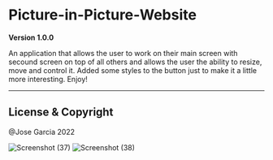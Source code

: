 # Picture-in-Picture-Website

**Version 1.0.0**


An application that allows the user to work on their main screen with secound screen on top of all others and allows the user the ability to resize, move and control it.
Added some styles to the button just to make it a little more interesting. Enjoy!

---

## License & Copyright

@Jose Garcia 2022

![Screenshot (37)](https://user-images.githubusercontent.com/99539947/171777112-e0830884-cd35-4eff-be72-c70bdfb5f098.png)
![Screenshot (38)](https://user-images.githubusercontent.com/99539947/171777115-035d4b2f-a444-4283-8d97-803171098136.png)
